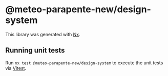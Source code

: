 # @meteo-parapente-new/design-system

This library was generated with [Nx](https://nx.dev).

## Running unit tests

Run `nx test @meteo-parapente-new/design-system` to execute the unit tests via [Vitest](https://vitest.dev/).

